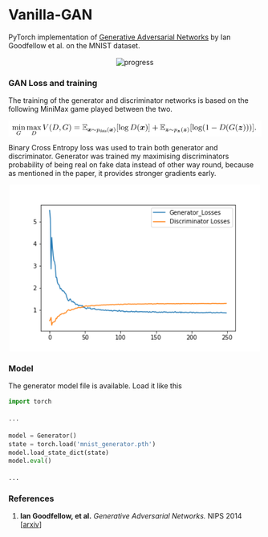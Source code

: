 # Vanilla-GAN

PyTorch implementation of [Generative Adversarial Networks](https://arxiv.org/abs/1406.2661) by Ian Goodfellow et al. on the MNIST dataset.

<div align='center'>
   <img src="img/progress.gif" alt="progress" align='center' width='300'/>
</div>

### GAN Loss and training
The training of the generator and discriminator networks is based on the following MiniMax game played between the two.

<div align='center'>
   <img src="img/minmax.png" alt="minimax" align='center' width='600'/>
</div>


Binary Cross Entropy loss was used to train both generator and discriminator. Generator was trained my maximising discriminators probability of being real on fake data instead of other way round, because as mentioned in the paper, it provides stronger gradients early.

<div align='center'>
   <img src="img/loss (1).png" alt="loss_curve" align='center' width="500"/>
</div>

### Model

The generator model file is available. Load it like this
```python
import torch

...

model = Generator()
state = torch.load('mnist_generator.pth')
model.load_state_dict(state)
model.eval()

...
```


### References
1. **Ian Goodfellow, et al.** *Generative Adversarial Networks.* NIPS 2014 [[arxiv](https://arxiv.org/abs/1406.2661)]

